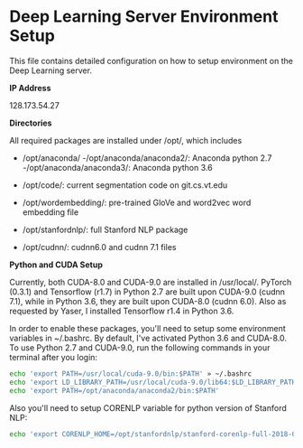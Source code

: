 # Deep Learning Server Environment Setup
This file contains detailed configuration on how to setup environment on the Deep Learning server.

**IP Address**

128.173.54.27

**Directories**

All required packages are installed under /opt/, which includes

- /opt/anaconda/
  -/opt/anaconda/anaconda2/: Anaconda python 2.7 
  -/opt/anaconda/anaconda3/: Anaconda python 3.6
  
- /opt/code/: current segmentation code on git.cs.vt.edu

- /opt/wordembedding/: pre-trained GloVe and word2vec word embedding file

- /opt/stanfordnlp/: full Stanford NLP package

- /opt/cudnn/: cudnn6.0 and cudnn 7.1 files


**Python and CUDA Setup**

Currently, both CUDA-8.0 and CUDA-9.0 are installed in /usr/local/. 
PyTorch (0.3.1) and Tensorflow (r1.7) in Python 2.7 are built upon CUDA-9.0 (cudnn 7.1), 
while in Python 3.6, they are built upon CUDA-8.0 (cudnn 6.0). 
Also as requested by Yaser, I installed Tensorflow r1.4 in Python 3.6.

In order to enable these packages, you'll need to setup some environment variables in ~/.bashrc.
By default, I've activated Python 3.6 and CUDA-8.0. To use Python 2.7 and CUDA-9.0, run the following
commands in your terminal after you login:

``` bash
echo 'export PATH=/usr/local/cuda-9.0/bin:$PATH' » ~/.bashrc
echo 'export LD_LIBRARY_PATH=/usr/local/cuda-9.0/lib64:$LD_LIBRARY_PATH' >> ~/.bashrc
echo 'export PATH=/opt/anaconda/anaconda2/bin:$PATH'
```
Also you'll need to setup CORENLP variable for python version of Stanford NLP:

``` bash
echo 'export CORENLP_HOME=/opt/stanfordnlp/stanford-corenlp-full-2018-02-27/'
```
